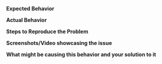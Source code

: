 **Expected Behavior**

**Actual Behavior**

**Steps to Reproduce the Problem**

**Screenshots/Video showcasing the issue**

**What might be causing this behavior and your solution to it**
